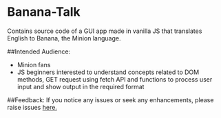 # Banana-Talk
Contains source code of a GUI app made in vanilla JS that translates English to Banana, the Minion language.

##Intended Audience:
* Minion fans
* JS beginners interested to understand concepts related to DOM methods, GET request using fetch API and functions to process user input and show output in the required format

##Feedback:
If you notice any issues or seek any enhancements, please raise issues [here.](https://github.com/preethiganeshan-dev/Banana-Talk/issues)

